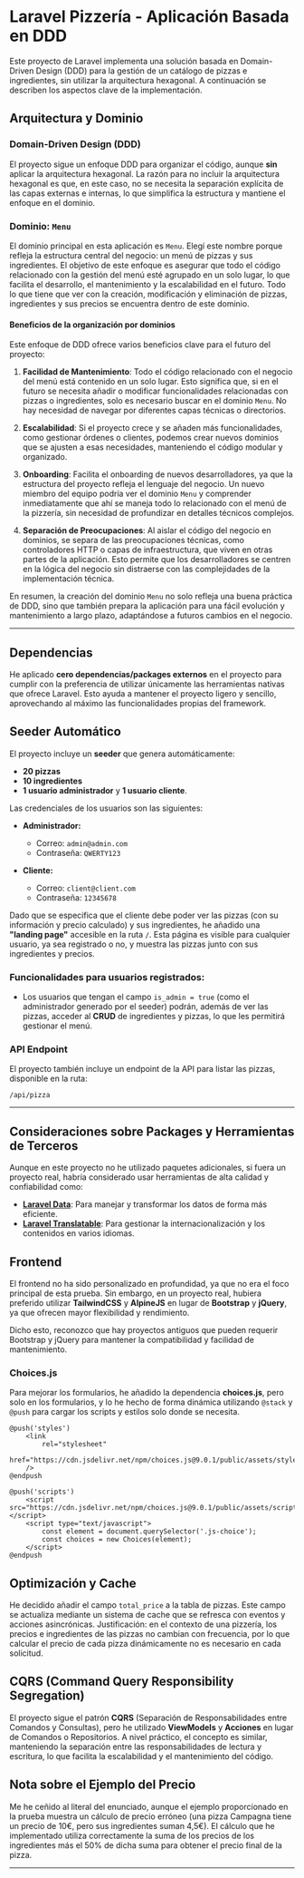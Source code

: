 # Laravel Pizzería - Aplicación Basada en DDD

Este proyecto de Laravel implementa una solución basada en Domain-Driven Design (DDD) para la gestión de un catálogo de pizzas e ingredientes, sin utilizar la arquitectura hexagonal. A continuación se describen los aspectos clave de la implementación.

## Arquitectura y Dominio

### Domain-Driven Design (DDD)
El proyecto sigue un enfoque DDD para organizar el código, aunque **sin** aplicar la arquitectura hexagonal. La razón para no incluir la arquitectura hexagonal es que, en este caso, no se necesita la separación explícita de las capas externas e internas, lo que simplifica la estructura y mantiene el enfoque en el dominio.

### Dominio: `Menu`

El dominio principal en esta aplicación es `Menu`. Elegí este nombre porque refleja la estructura central del negocio: un menú de pizzas y sus ingredientes. El objetivo de este enfoque es asegurar que todo el código relacionado con la gestión del menú esté agrupado en un solo lugar, lo que facilita el desarrollo, el mantenimiento y la escalabilidad en el futuro. Todo lo que tiene que ver con la creación, modificación y eliminación de pizzas, ingredientes y sus precios se encuentra dentro de este dominio.

#### Beneficios de la organización por dominios

Este enfoque de DDD ofrece varios beneficios clave para el futuro del proyecto:

1. **Facilidad de Mantenimiento**: Todo el código relacionado con el negocio del menú está contenido en un solo lugar. Esto significa que, si en el futuro se necesita añadir o modificar funcionalidades relacionadas con pizzas o ingredientes, solo es necesario buscar en el dominio `Menu`. No hay necesidad de navegar por diferentes capas técnicas o directorios.

2. **Escalabilidad**: Si el proyecto crece y se añaden más funcionalidades, como gestionar órdenes o clientes, podemos crear nuevos dominios que se ajusten a esas necesidades, manteniendo el código modular y organizado.

3. **Onboarding**: Facilita el onboarding de nuevos desarrolladores, ya que la estructura del proyecto refleja el lenguaje del negocio. Un nuevo miembro del equipo podría ver el dominio `Menu` y comprender inmediatamente que ahí se maneja todo lo relacionado con el menú de la pizzería, sin necesidad de profundizar en detalles técnicos complejos.

4. **Separación de Preocupaciones**: Al aislar el código del negocio en dominios, se separa de las preocupaciones técnicas, como controladores HTTP o capas de infraestructura, que viven en otras partes de la aplicación. Esto permite que los desarrolladores se centren en la lógica del negocio sin distraerse con las complejidades de la implementación técnica.

En resumen, la creación del dominio `Menu` no solo refleja una buena práctica de DDD, sino que también prepara la aplicación para una fácil evolución y mantenimiento a largo plazo, adaptándose a futuros cambios en el negocio.

---
## Dependencias

He aplicado **cero dependencias/packages externos** en el proyecto para cumplir con la preferencia de utilizar únicamente las herramientas nativas que ofrece Laravel. Esto ayuda a mantener el proyecto ligero y sencillo, aprovechando al máximo las funcionalidades propias del framework.


## Seeder Automático

El proyecto incluye un **seeder** que genera automáticamente:
- **20 pizzas**
- **10 ingredientes**
- **1 usuario administrador** y **1 usuario cliente**.

Las credenciales de los usuarios son las siguientes:

- **Administrador:**
    - Correo: `admin@admin.com`
    - Contraseña: `QWERTY123`

- **Cliente:**
    - Correo: `client@client.com`
    - Contraseña: `12345678`

Dado que se especifica que el cliente debe poder ver las pizzas (con su información y precio calculado) y sus ingredientes, he añadido una **"landing page"** accesible en la ruta `/`. Esta página es visible para cualquier usuario, ya sea registrado o no, y muestra las pizzas junto con sus ingredientes y precios.

### Funcionalidades para usuarios registrados:
- Los usuarios que tengan el campo `is_admin = true` (como el administrador generado por el seeder) podrán, además de ver las pizzas, acceder al **CRUD** de ingredientes y pizzas, lo que les permitirá gestionar el menú.

### API Endpoint
El proyecto también incluye un endpoint de la API para listar las pizzas, disponible en la ruta:

```
/api/pizza
```

---

## Consideraciones sobre Packages y Herramientas de Terceros

Aunque en este proyecto no he utilizado paquetes adicionales, si fuera un proyecto real, habría considerado usar herramientas de alta calidad y confiabilidad como:
- **[Laravel Data](https://github.com/spatie/laravel-data)**: Para manejar y transformar los datos de forma más eficiente.
- **[Laravel Translatable](https://github.com/spatie/laravel-translatable)**: Para gestionar la internacionalización y los contenidos en varios idiomas.

## Frontend

El frontend no ha sido personalizado en profundidad, ya que no era el foco principal de esta prueba. Sin embargo, en un proyecto real, hubiera preferido utilizar **TailwindCSS** y **AlpineJS** en lugar de **Bootstrap** y **jQuery**, ya que ofrecen mayor flexibilidad y rendimiento.

Dicho esto, reconozco que hay proyectos antiguos que pueden requerir Bootstrap y jQuery para mantener la compatibilidad y facilidad de mantenimiento.

### Choices.js
Para mejorar los formularios, he añadido la dependencia **choices.js**, pero solo en los formularios, y lo he hecho de forma dinámica utilizando `@stack` y `@push` para cargar los scripts y estilos solo donde se necesita.

```blade
@push('styles')
    <link
        rel="stylesheet"
        href="https://cdn.jsdelivr.net/npm/choices.js@9.0.1/public/assets/styles/choices.min.css"
    />
@endpush

@push('scripts')
    <script src="https://cdn.jsdelivr.net/npm/choices.js@9.0.1/public/assets/scripts/choices.min.js"></script>
    <script type="text/javascript">
        const element = document.querySelector('.js-choice');
        const choices = new Choices(element);
    </script>
@endpush
```

## Optimización y Cache

He decidido añadir el campo `total_price` a la tabla de pizzas. Este campo se actualiza mediante un sistema de cache que se refresca con eventos y acciones asincrónicas. Justificación: en el contexto de una pizzería, los precios e ingredientes de las pizzas no cambian con frecuencia, por lo que calcular el precio de cada pizza dinámicamente no es necesario en cada solicitud.

## CQRS (Command Query Responsibility Segregation)

El proyecto sigue el patrón **CQRS** (Separación de Responsabilidades entre Comandos y Consultas), pero he utilizado **ViewModels** y **Acciones** en lugar de Comandos o Repositorios. A nivel práctico, el concepto es similar, manteniendo la separación entre las responsabilidades de lectura y escritura, lo que facilita la escalabilidad y el mantenimiento del código.

## Nota sobre el Ejemplo del Precio

Me he ceñido al literal del enunciado, aunque el ejemplo proporcionado en la prueba muestra un cálculo de precio erróneo (una pizza Campagna tiene un precio de 10€, pero sus ingredientes suman 4,5€). El cálculo que he implementado utiliza correctamente la suma de los precios de los ingredientes más el 50% de dicha suma para obtener el precio final de la pizza.

---
